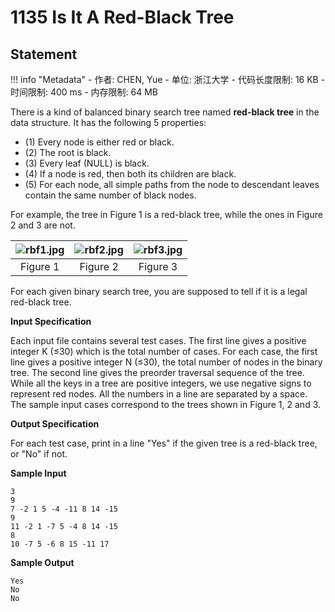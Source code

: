 
# 1135 Is It A Red-Black Tree

## Statement

!!! info "Metadata"
    - 作者: CHEN, Yue
    - 单位: 浙江大学
    - 代码长度限制: 16 KB
    - 时间限制: 400 ms
    - 内存限制: 64 MB

There is a kind of balanced binary search tree named **red-black tree** in the data structure. It has the following 5 properties:

- (1) Every node is either red or black.
- (2) The root is black.
- (3) Every leaf (NULL) is black.
- (4) If a node is red, then both its children are black.
- (5) For each node, all simple paths from the node to descendant leaves contain the same number of black nodes.

For example, the tree in Figure 1 is a red-black tree, while the ones in Figure 2 and 3 are not.

|![rbf1.jpg](~/eff80bd4-c833-4818-9786-81680d1b304a.jpg)|![rbf2.jpg](~/b11184df-eaab-451c-b7d4-7fc1dc82b028.jpg)|![rbf3.jpg](~/625c532b-22fc-47b9-80ea-0537cf00d922.jpg)|
|:------:|:------:|:------:|
|Figure 1|Figure 2|Figure 3|

For each given binary search tree, you are supposed to tell if it is a legal red-black tree.

**Input Specification**

Each input file contains several test cases.  The first line gives a positive integer K ($\le$30) which is the total number of cases.  For each case, the first line gives a positive integer N ($\le$30), the total number of nodes in the binary tree.  The second line gives the preorder traversal sequence of the tree.  While all the keys in a tree are positive integers, we use negative signs to represent red nodes.  All the numbers in a line are separated by a space.  The sample input cases correspond to the trees shown in Figure 1, 2 and 3.

**Output Specification**

For each test case, print in a line "Yes" if the given tree is a red-black tree, or "No" if not.

**Sample Input**
```plaintext
3
9
7 -2 1 5 -4 -11 8 14 -15
9
11 -2 1 -7 5 -4 8 14 -15
8
10 -7 5 -6 8 15 -11 17
```

**Sample Output**
```plaintext
Yes
No
No
```

